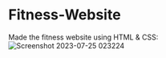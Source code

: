 # Fitness-Website
Made the fitness website using HTML & CSS:
![Screenshot 2023-07-25 023224](https://github.com/abhishekmanhar/Fitness-Website/assets/79569235/30d213ff-bb6b-4025-8b2b-45da5d33f34a)
